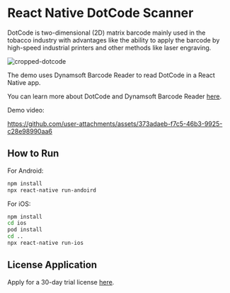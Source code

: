 # React Native DotCode Scanner

DotCode is two-dimensional (2D) matrix barcode mainly used in the tobacco industry with advantages like the ability to apply the barcode by high-speed industrial printers and other methods like laser engraving.

![cropped-dotcode](https://github.com/user-attachments/assets/42428537-fa14-451f-a21a-ba49a39023ca)

The demo uses Dynamsoft Barcode Reader to read DotCode in a React Native app.

You can learn more about DotCode and Dynamsoft Barcode Reader [here](https://www.dynamsoft.com/barcode-reader/barcode-types/dotcode/).

Demo video:



https://github.com/user-attachments/assets/373adaeb-f7c5-46b3-9925-c28e98990aa6



## How to Run

For Android:

```bash
npm install
npx react-native run-andoird 
```

For iOS:

```bash
npm install
cd ios
pod install
cd ..
npx react-native run-ios
```

## License Application

Apply for a 30-day trial license [here](https://www.dynamsoft.com/customer/license/trialLicense/?product=dcv&package=cross-platform).
